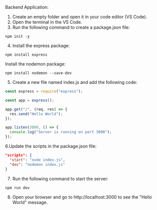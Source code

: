 Backend Application:

1. Create an empty folder and open it in your code editor (VS Code).
2. Open the terminal in the VS Code.
3. Run the following command to create a package.json file:

```
npm init -y
```

4. Install the express package:

```
npm install express
```

Install the nodemon package:

```
npm install nodemon --save-dev
```

5. Create a new file named index.js and add the following code:

```javascript
const express = require("express");

const app = express();

app.get("/", (req, res) => {
  res.send("Hello World");
});

app.listen(3000, () => {
  console.log("Server is running on port 3000");
});
```

6.Update the scripts in the package.json file:

```json
"scripts": {
  "start": "node index.js",
  "dev": "nodemon index.js"
}
```

7. Run the following command to start the server:

```
npm run dev
```

8. Open your browser and go to http://localhost:3000 to see the "Hello World" message.
